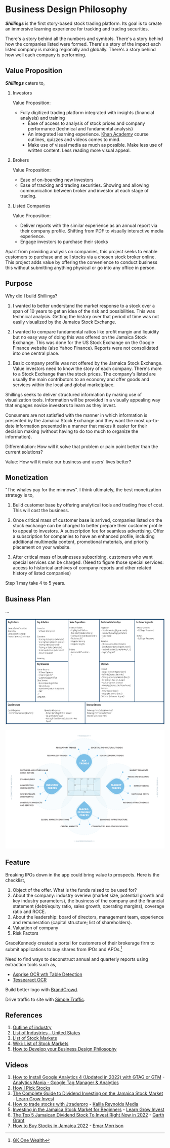 # Business Design Philosophy

***Shillings*** is the first story-based stock trading platform. Its goal is to create an immersive learning experience for tracking and trading securities.

There's a story behind all the numbers and symbols. There's a story behind how the companies listed were formed. There's a story of the impact each listed company is making regionally and globally. There's a story behind how well each company is performing.

## Value Proposition

***Shillings*** caters to,

1. Investors

   Value Proposition:
    - Fully digitized trading platform integrated with insights (financial analysis) and training
       - Ease of access to analysis of stock prices and company performance (technical and fundamental analysis)
       - An integrated learning experience. [Khan Academy](https://www.khanacademy.org/) course outlines, quizzes and videos comes to mind.
       - Make use of visual media as much as possible. Make less use of written content. Less reading more visual appeal.

2. Brokers
   
   Value Proposition:
    - Ease of on-boarding new investors
    - Ease of tracking and trading securities. Showing and allowing communication between broker and investor at each stage of trading.
  
3. Listed Companies

   Value Proposition:
    - Deliver reports with the similar experience as an annual report via their company profile. Shifting from PDF to visually interactive media experience.
    - Engage investors to purchase their stocks

Apart from providing analysis on companies, this project seeks to enable customers to purchase and sell stocks via a chosen stock broker online. This project adds value by offering the convenience to conduct business this without submitting anything physical or go into any office in person.

## Purpose

Why did I build Shillings?

1. I wanted to better understand the market response to a stock over a span of 10 years to get an idea of the risk and possibilities. This was technical analysis. Getting the history over that period of time was not easily visualized by the Jamaica Stock Exchange.

2. I wanted to compare fundamental ratios like profit margin and liquidity but no easy way of doing this was offered on the Jamaica Stock Exchange. This was done for the US Stock Exchange on the Google Finance website (also Yahoo Finance). Reports were not consolidated into one central place.

3. Basic company profile was not offered by the Jamaica Stock Exchange. Value investors need to know the story of each company. There's more to a Stock Exchange than the stock prices. The company's listed are usually the main contributors to an economy and offer goods and services within the local and global marketplace.

Shillings seeks to deliver structured information by making use of visualization tools. Information will be provided in a visually appealing way that engages novice investors to learn as they invest.

Consumers are not satisfied with the manner in which information is presented by the Jamaica Stock Exchange and they want the most up-to-date information presented in a manner that makes it easier for their decision making (without having to do too much to organize the information).

Differentiation: How will it solve that problem or pain point better than the current solutions?

Value: How will it make our business and users' lives better?

## Monetization

"The whales pay for the minnows". I think ultimately, the best monetization strategy is to,

1. Build customer base by offering analytical tools and trading free of cost. This will cost the business.

2. Once critical mass of customer base is arrived, companies listed on the stock exchange can be charged to better prepare their customer profile to appeal to investors. A subscription fee for seamless advertising. Offer a subscription for companies to have an enhanced profile, including additional multimedia content, promotional materials, and priority placement on your website.

3. After critical mass of businesses subscribing, customers who want special services can be charged. (Need to figure those special services: access to historical archives of company reports and other related history of listed companies)

Step 1 may take 4 to 5 years.

## Business Plan

...


![Shillings Business Canvas](/.attachments/shillings.business.canvas-2.png)


<img src="/.attachments/strategy.canvas.png" usemap="#image-map">

<!-- Generated at Free Online Image Map Generator: https://www.image-map.net/ -->
<map name="image-map">
    <area target="_blank" alt="Business Canvas" title="Business Canvas" href="#" coords="439,337,670,463" shape="rect">
    <area target="_blank" alt="Industry Forces" title="Industry Forces" href="./MARKETING/INDUSTRY/" coords="319,398,110" shape="circle">
    <area target="_blank" alt="Economic Forces" title="Economic Forces" href="./MARKETING/ECONOMY/" coords="558,587,108" shape="circle">
    <area target="_blank" alt="Market Forces" title="Market Forces" href="./MARKETING/MARKET/" coords="792,392,110" shape="circle">
    <area target="_blank" alt="Key Trends" title="Key Trends" href="./MARKETING/TRENDS/" coords="554,217,110" shape="circle">
</map>

## Feature

Breaking IPOs down in the app could bring value to prospects. Here is the checklist,
 1. Object of the offer. What is the funds raised to be used for?
 2. About the company: industry overiew (market size, potential growth and key industry parameters), the business of the company and the financial statement (debt/equity ratio, sales growth, operating margins), coverage ratio and ROCE.
 3. About the leadership: board of directors, management team, experience and remuneration (capital structure; list of shareholders).
 4. Valuation of company
 5. Risk Factors

 GraceKennedy created a portal for customers of their brokerage firm to submit applications to buy shares from IPOs and APOs.[^3]

 Need to find ways to deconstruct annual and quarterly reports using extraction tools such as,
  - [Asprise OCR wth Table Detection](http://asprise.com/ocr-detect-table-api/free-ocr-online-index.html)
  - [Tessearact OCR](https://github.com/tesseract-ocr/tesseract)

Build better logo with [BrandCrowd](https://www.brandcrowd.com/).

Drive traffic to site with [Simple Traffic](https://www.simpletraffic.co/).

## References

1. [Outline of industry](https://en.wikipedia.org/wiki/Outline_of_industry)
1. [List of Industries - United States](https://www.ibisworld.com/united-states/list-of-industries/)
1. [List of Stock Markets](https://www.tradinghours.com/markets)
1. [Wiki: List of Stock Markets](https://en.wikipedia.org/wiki/List_of_stock_exchanges)
1. [How to Develop your Business Design Philosophy](https://drawbackwards.com/blog/how-to-develop-your-design-philosophy)

## Videos

1. [How to Install Google Analytics 4 (Updated in 2022) with GTAG or GTM](https://youtu.be/6upqv3kaIIk) - [Analytics Mania - Google Tag Manager & Analytics](https://www.youtube.com/@AnalyticsMania)
1. [How I Pick Stocks](https://youtu.be/IPwDxoomxuA)
1. [The Complete Guide to Dividend Investing on the Jamaica Stock Market](https://youtu.be/guhqztem9fA) - [Learn Grow Invest](https://www.youtube.com/@learngrowinvest)
1. [How to trade stocks with Jtraderpro](https://youtu.be/OwlkE77s1AI) - [Kalila Reynolds Media](https://www.youtube.com/@kalilahrey)
1. [Investing in the Jamaica Stock Market for Beginners](https://youtu.be/bsXA7nJ7jW8?si=9r-996221fzkeRLn) - [Learn Grow Invest](https://www.youtube.com/@learngrowinvest)
1. [The Top 5 Jamaican Dividend Stock To Invest Right Now in 2022](https://youtu.be/DooE-5QiL_4?si=Sm8La8h7ogpktpk-) - [Garth Grant](https://www.youtube.com/@GarthGrant)
1. [How to Buy Stocks in Jamaica 2022](https://youtu.be/sRaCVQXm-QA?si=XVFmGSwpS3IM4sJN) - [Emar Morrison](https://www.youtube.com/@emarjm)

[^1]: [Importance of Domain Authority as the Key Site Metric for Growth](https://www.responsify.com/importance-of-domain-authority/) by Ginny Dwyer
[^2]: [How to Analyze an IPO: A complete Guide | Top 5 Tips to Analyze an IPO the Best Way](https://youtu.be/1iBlLTvIxX8?si=eBN9oIzZuFsBkZlH) - [Prateek Singh - LearnApp](https://www.youtube.com/@PrateekSinghLearnApp)
[^3]: [GK One Wealth](https://gk-capital.com/gk-one-wealth/?playlist=87add44&video=58719e1)